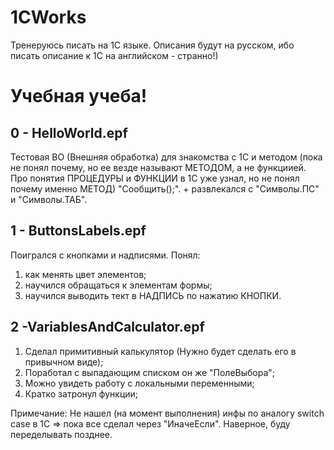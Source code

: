 # 1CWorks
Тренеруюсь писать на 1С языке. Описания будут на русском, ибо писать описание к 1С  на английском - странно!)

Учебная учеба!
=====================
0 - HelloWorld.epf
--------------------
  Тестовая ВО (Внешняя обработка) для знакомства с 1C и методом (пока не понял почему, но ее везде называют МЕТОДОМ, а не функциией. 
Про понятия ПРОЦЕДУРЫ и ФУНКЦИИ в 1С уже узнал, но не понял почему именно МЕТОД) "Сообщить();". + развлекался с "Символы.ПС" и "Символы.ТАБ". 

1 - ButtonsLabels.epf
---------------------
Поигрался с кнопками и надписями. Понял:
1. как менять цвет элементов;
2. научился обращаться к элементам формы;
3. научился выводить тект в НАДПИСЬ по нажатию КНОПКИ.

2 -VariablesAndCalculator.epf
---------------------
1. Сделал примитивный калькулятор (Нужно будет сделать его в привычном виде);
2. Поработал с выпадающим списком он же "ПолеВыбора";
3. Можно увидеть работу с локальными переменными;
4. Кратко затронул функции;

Примечание:
Не нашел (на момент выполнения) инфы по аналогу switch case в 1С => пока все сделал через "ИначеЕсли". Наверное, буду переделывать позднее.



